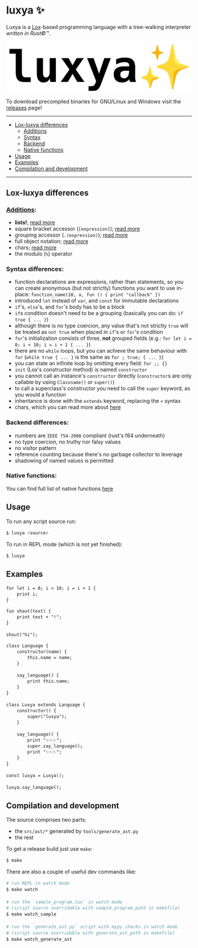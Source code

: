 # luxya ✨

Luxya is a [Lox](https://github.com/munificent/craftinginterpreters)-based programming language with a tree-walking interpreter *written in Rust©™*.

![luxya logo](./assets/luxya_logo.png)

To download precompiled binaries for GNU/Linux and Windows visit the [releases](https://github.com/franeklubi/luxya/releases) page!


---
* [Lox-luxya differences](#lox-luxya-differences)
	* [Additions](#additions)
	* [Syntax](#syntax-differences)
	* [Backend](#backend-differences)
	* [Native functions](#native-functions)
* [Usage](#usage)
* [Examples](#examples)
* [Compilation and development](#compilation-and-development)
---


## Lox-luxya differences
### [Additions](./doc/additions.md):
- **lists!**; [read more](./doc/additions.md#lists)
- square bracket accessor (`[expression]`); [read more](./doc/additions.md#square-bracket-accessor)
- grouping accessor (`.(expression)`); [read more](./doc/additions.md#grouping-accessor)
- full object notation; [read more](./doc/additions.md#objects)
- chars; [read more](./doc/additions.md#chars)
- the modulo (`%`) operator

### Syntax differences:
- function declarations are expressions, rather than statements, so you can create anonymous (but not strictly) functions you want to use in-place: `function_name(10, a, fun () { print "callback" })`
- introduced `let` instead of `var`, and `const` for immutable declarations
- `if`'s, `else`'s, and `for`'s body has to be a block
- `if`s condition doesn't need to be a grouping (basically you can do: `if true { ... }`)
- although there is no type coercion, any value that's not strictly `true` will be treated as `not true` when placed in `if`'s or `for`'s condition
- `for`'s initialization consists of three, **not** grouped fields (e.g.: `for let i = 0; i < 10; i = i + 1 { ... }`)
- there are no `while` loops, but you can achieve the same behaviour with `for` (`while true { ... }` is the same as `for ; true; { ... }`)
- you can state an infinite loop by omitting every field: `for ;; {}`
- `init` (Lox's constructor method) is named `constructor`
- you cannot call an instance's `constructor` directly (`constructor`s are only callable by using `Classname()` or `super()`)
- to call a superclass's constructor you need to call the `super` keyword, as you would a function
- inheritance is done with the `extends` keyword, replacing the `<` syntax
- chars, which you can read more about [here](./doc/additions.md#chars)

### Backend differences:
- numbers are `IEEE 754-2008` compliant (rust's f64 underneath)
- no type coercion, no truthy nor falsy values
- no visitor pattern
- reference counting because there's no garbage collector to leverage
- shadowing of named values is permitted

### Native functions:
You can find full list of native functions [here](./doc/native_functions.md)


## Usage
To run any script source run:
```sh
$ luxya <source>
```

To run in REPL mode (which is not yet finished):
```sh
$ luxya
```


## Examples
```lux
for let i = 0; i < 10; i = i + 1 {
	print i;
}
```
```lux
fun shout(text) {
	print text + "!";
}

shout("hi");
```
```lux
class Language {
	constructor(name) {
		this.name = name;
	}

	say_language() {
		print this.name;
	}
}

class Luxya extends Language {
	constructor() {
		super("luxya");
	}

	say_language() {
		print "✨✨✨";
		super.say_language();
		print "✨✨✨";
	}
}

const luxya = Luxya();

luxya.say_language();
```


## Compilation and development
The source comprises two parts:
- the `src/ast/*` generated by `tools/generate_ast.py`
- the rest

To get a release build just use `make`:
```sh
$ make
```

There are also a couple of useful dev commands like:
```sh
# run REPL in watch mode
$ make watch

# run the `sample_program.lux` in watch mode
# (script source overridable with sample_program_path in makefile)
$ make watch_sample

# run the `generate_ast.py` script with mypy checks in watch mode
# (script source overridable with generate_ast_path in makefile)
$ make watch_generate_ast
```
